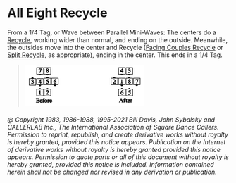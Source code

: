 
# All Eight Recycle

From a 1/4 Tag, or Wave between
Parallel Mini-Waves: The centers do a [Recycle](../ms/recycle.md), working
wider than normal, and ending on the outside.
Meanwhile, the outsides move into the center and Recycle
([Facing Couples Recycle](../a2/recycle.md) or
[Split Recycle](box_split_recycle.md), as appropriate),
ending in the center. This ends in a 1/4 Tag.

> 
> ![alt](all_eight_recycle.png)
>

###### @ Copyright 1983, 1986-1988, 1995-2021 Bill Davis, John Sybalsky and CALLERLAB Inc., The International Association of Square Dance Callers. Permission to reprint, republish, and create derivative works without royalty is hereby granted, provided this notice appears. Publication on the Internet of derivative works without royalty is hereby granted provided this notice appears. Permission to quote parts or all of this document without royalty is hereby granted, provided this notice is included. Information contained herein shall not be changed nor revised in any derivation or publication.
